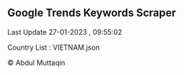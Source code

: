 

## Google Trends Keywords Scraper 
 
Last Update 27-01-2023 , 09:55:02

Country List :
VIETNAM.json



© Abdul Muttaqin 
